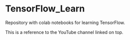 # TensorFlow_Learn

Repository with colab notebooks for learning TensorFlow. 

This is a reference to the YouTube channel linked on top. 
